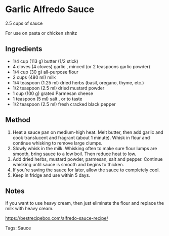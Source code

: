 # Garlic Alfredo Sauce

2.5 cups of sauce

For use on pasta or chicken shnitz

## Ingredients

* 1/4 cup (113 g) butter (1/2 stick)
* 4 cloves (4 cloves) garlic , minced (or 2 teaspoons garlic powder)
* 1/4 cup (30 g) all-purpose flour
* 2 cups (480 ml) milk
* 1/4 teaspoon (1.25 ml) dried herbs (basil, oregano, thyme, etc.)
* 1/2 teaspoon (2.5 ml) dried mustard powder
* 1 cup (100 g) grated Parmesan cheese
* 1 teaspoon (5 ml) salt , or to taste
* 1/2 teaspoon (2.5 ml) fresh cracked black pepper

## Method

1. Heat a sauce pan on medium-high heat. Melt butter, then add garlic and cook translucent and fragrant (about 1 minute). Whisk in flour and continue whisking to remove large clumps.
2. Slowly whisk in the milk. Whisking often to make sure flour lumps are smooth, bring sauce to a low boil. Then reduce heat to low.
3. Add dried herbs, mustard powder, parmesan, salt and pepper. Continue whisking until sauce is smooth and begins to thicken.
4. If you’re saving the sauce for later, allow the sauce to completely cool.
5. Keep in fridge and use within 5 days.

## Notes

If you want to use heavy cream, then just eliminate the flour and replace the milk with heavy cream. 

https://bestrecipebox.com/alfredo-sauce-recipe/

Tags: Sauce